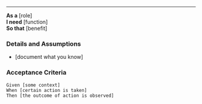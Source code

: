 ---

**As a** [role]  
**I need** [function]  
**So that** [benefit]  
 
### Details and Assumptions
* [document what you know]
 
### Acceptance Criteria  
 
```gherkin
Given [some context]
When [certain action is taken]
Then [the outcome of action is observed]
```

